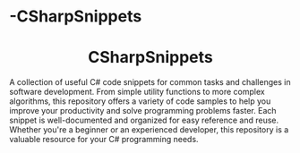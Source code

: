 # -CSharpSnippets
<h1 align="center">CSharpSnippets</h1>

A collection of useful C# code snippets for common tasks and challenges in software development. From simple utility functions to more complex algorithms, this repository offers a variety of code samples to help you improve your productivity and solve programming problems faster. Each snippet is well-documented and organized for easy reference and reuse. Whether you're a beginner or an experienced developer, this repository is a valuable resource for your C# programming needs.
